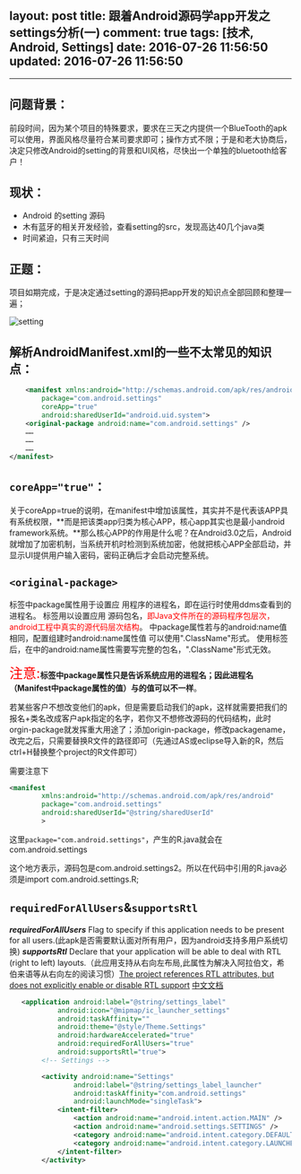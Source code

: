 layout: post
title: 跟着Android源码学app开发之settings分析(一)
comment: true
tags: [技术, Android, Settings]
date: 2016-07-26 11:56:50
updated: 2016-07-26 11:56:50
---

------
## 问题背景：
前段时间，因为某个项目的特殊要求，要求在三天之内提供一个BlueTooth的apk可以使用，界面风格尽量符合某司要求即可；操作方式不限；于是和老大协商后，决定只修改Android的setting的背景和UI风格，尽快出一个单独的bluetooth给客户！
## 现状：
* Android 的setting 源码
* 木有蓝牙的相关开发经验，查看setting的src，发现高达40几个java类
* 时间紧迫，只有三天时间
## 正题：
项目如期完成，于是决定通过setting的源码把app开发的知识点全部回顾和整理一遍；
<!-- more -->
![setting](http://oa1wnpe3m.bkt.clouddn.com/settings.png) 
## 解析AndroidManifest.xml的一些不太常见的知识点：
```xml
	<manifest xmlns:android="http://schemas.android.com/apk/res/android"
        package="com.android.settings"
        coreApp="true"
        android:sharedUserId="android.uid.system">
    <original-package android:name="com.android.settings" />
	……
	……
	……
</manifest>
```
##  `coreApp="true"`：
关于coreApp=true的说明，在manifest中增加该属性，其实并不是代表该APP具有系统权限，**而是把该类app归类为核心APP，核心app其实也是最小android framework系统。**那么核心APP的作用是什么呢？在Android3.0之后，Android就增加了加密机制，当系统开机时检测到系统加密，他就把核心APP全部启动，并显示UI提供用户输入密码，密码正确后才会启动完整系统。

## `<original-package>`
   <manifest>标签中package属性用于设置应 用程序的进程名，即在运行时使用ddms查看到的进程名。
   <original-package>标签用以设置应用 源码包名，<font color=red>即Java文件所在的源码程序包层次，android工程中真实的源代码层次结构</font>。
   <manifest>中package属性若与<original-package>的android:name值相同，配置组建时android:name属性值 可以使用".ClassName"形式。
   使用<original-package>标签后，在<activity><service><receiver><provider>中的android:name属性需要写完整的包名，".ClassName"形式无效。
   
   <font color=red size=5>注意:</font>**<manifest>标签中package属性只是告诉系统应用的进程名；因此进程名（Manifest中package属性的值）与<original-package>的值可以不一样**。

若某些客户不想改变他们的apk，但是需要启动我们的apk，这样就需要把我们的报名+类名改成客户apk指定的名字，若你又不想修改源码的代码结构，此时orgin-package就发挥重大用途了；添加origin-package，修改packagename，改完之后，只需要替换R文件的路径即可（先通过AS或eclipse导入新的R，然后ctrl+H替换整个project的R文件即可）
  
需要注意下
```xml
<manifest
        xmlns:android="http://schemas.android.com/apk/res/android"
        package="com.android.settings"
        android:sharedUserId="@string/sharedUserId"
        >
```
这里`package="com.android.settings"`，产生的R.java就会在com.android.settings

<original-package android:name="com.android.settings2" /> 这个地方表示，源码包是com.android.settings2。所以在代码中引用的R.java必须是import com.android.settings.R;
##  `requiredForAllUsers`&`supportsRtl`
***requiredForAllUsers***
Flag to specify if this application needs to be present for all users.(此apk是否需要默认面对所有用户，因为android支持多用户系统切换)
***supportsRtl***
Declare that your application will be able to deal with RTL (right to left) layouts.（此应用支持从右向左布局,此属性为解决入阿拉伯文，希伯来语等从右向左的阅读习惯）[The project references RTL attributes, but does not explicitly enable or disable RTL support](http://stackoverflow.com/questions/27378921/the-project-references-rtl-attributes-but-does-not-explicitly-enable-or-disable)
[中文文档](http://www.apkbus.com/blog-327085-57866.html)

```xml
   <application android:label="@string/settings_label"
            android:icon="@mipmap/ic_launcher_settings"
            android:taskAffinity=""
            android:theme="@style/Theme.Settings"
            android:hardwareAccelerated="true"
            android:requiredForAllUsers="true"
            android:supportsRtl="true">
        <!-- Settings -->

        <activity android:name="Settings"
                android:label="@string/settings_label_launcher"
                android:taskAffinity="com.android.settings"
                android:launchMode="singleTask">
            <intent-filter>
                <action android:name="android.intent.action.MAIN" />
                <action android:name="android.settings.SETTINGS" />
                <category android:name="android.intent.category.DEFAULT" />
                <category android:name="android.intent.category.LAUNCHER" />
            </intent-filter>
        </activity>
```

